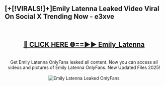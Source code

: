 <h2>[+[!VIRALS!]+]Emily Latenna Leaked Video Viral On Social X Trending Now - e3xve</h2>
<br>
<div align="center">
<h2><a href="https://libra.edu.pl?Emily_Latenna" rel="nofollow">🔴 CLICK HERE 🌐==►► Emily_Latenna</a></h2>
<br>
Get Emily Latenna OnlyFans leaked all content. Now you can access all videos and pictures of Emily Latenna OnlyFans. New Updated Files 2025!
<br>
<br>
<a href="https://libra.edu.pl?Emily_Latenna" rel="nofollow" data-target="animated-image.originalLink"><img src="https://i.ibb.co.com/WyWwxjT/player-gif2.gif" alt="Emily Latenna Leaked OnlyFans" style="max-width: 100%; display: inline-block;" data-target="animated-image.originalImage"></a>
</div>
<br>